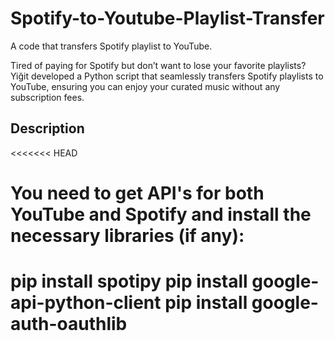# Spotify-to-Youtube-Playlist-Transfer

A code that transfers Spotify playlist to YouTube.

Tired of paying for Spotify but don’t want to lose your favorite playlists? Yiğit developed a Python script that seamlessly transfers Spotify playlists to YouTube, ensuring you can enjoy your curated music without any subscription fees.

## Description
<<<<<<< HEAD

You need to get API's for both YouTube and Spotify and install the necessary libraries (if any):
=======
  pip install spotipy
  pip install google-api-python-client
  pip install google-auth-oauthlib
=======

